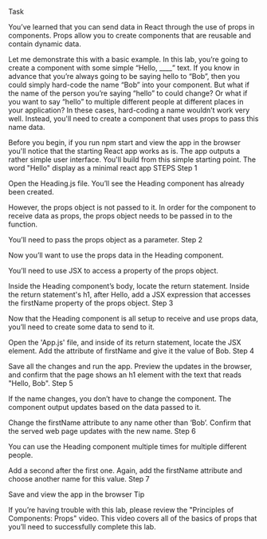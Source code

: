 Task

You’ve learned that you can send data in React through the use of props in components. Props allow you to create components that are reusable and contain dynamic data.

Let me demonstrate this with a basic example. In this lab, you’re going to create a component with some simple “Hello, \_\_\_\_” text. If you know in advance that you’re always going to be saying hello to “Bob”, then you could simply hard-code the name “Bob” into your component. But what if the name of the person you’re saying “hello” to could change? Or what if you want to say “hello” to multiple different people at different places in your application? In these cases, hard-coding a name wouldn’t work very well. Instead, you'll need to create a component that uses props to pass this name data.

Before you begin, if you run npm start and view the app in the browser you'll notice that the starting React app works as is. The app outputs a rather simple user interface. You'll build from this simple starting point.
The word "Hello" display as a minimal react app
STEPS
Step 1

Open the Heading.js file. You’ll see the Heading component has already been created.

However, the props object is not passed to it. In order for the component to receive data as props, the props object needs to be passed in to the function.

You’ll need to pass the props object as a parameter.
Step 2

Now you’ll want to use the props data in the Heading component.

You’ll need to use JSX to access a property of the props object.

Inside the Heading component’s body, locate the return statement. Inside the return statement's h1, after Hello, add a JSX expression that accesses the firstName property of the props object.
Step 3

Now that the Heading component is all setup to receive and use props data, you’ll need to create some data to send to it.

Open the 'App.js' file, and inside of its return statement, locate the <Heading /> JSX element. Add the attribute of firstName and give it the value of Bob.
Step 4

Save all the changes and run the app. Preview the updates in the browser, and confirm that the page shows an h1 element with the text that reads "Hello, Bob".
Step 5

If the name changes, you don’t have to change the component. The component output updates based on the data passed to it.

Change the firstName attribute to any name other than ‘Bob’. Confirm that the served web page updates with the new name.
Step 6

You can use the Heading component multiple times for multiple different people.

Add a second <Heading /> after the first one. Again, add the firstName attribute and choose another name for this value.
Step 7

Save and view the app in the browser
Tip

If you’re having trouble with this lab, please review the "Principles of Components: Props" video. This video covers all of the basics of props that you’ll need to successfully complete this lab.
